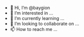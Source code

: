 - 👋 Hi, I’m @baygion
- 👀 I’m interested in ...
- 🌱 I’m currently learning ...
- 💞️ I’m looking to collaborate on ...
- 📫 How to reach me ...

<!---
baygion/baygion is a ✨ special ✨ repository because its `README.md` (this file) appears on your GitHub profile.
You can click the Preview link to take a look at your changes.
--->
